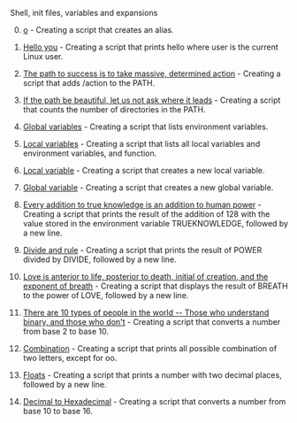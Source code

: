 Shell, init files, variables and expansions

0. [o](https://github.com/hewsontrinh526/holbertonschool-shell/blob/master/init_files_variables_and_expansions/0-alias) - Creating a script that creates an alias.

1. [Hello you](https://github.com/hewsontrinh526/holbertonschool-shell/blob/master/init_files_variables_and_expansions/1-hello_you) - Creating a script that prints hello <user> where user is the current Linux user.

2. [The path to success is to take massive, determined action](https://github.com/hewsontrinh526/holbertonschool-shell/blob/master/init_files_variables_and_expansions/2-path) - Creating a script that adds /action to the PATH.

3. [If the path be beautiful, let us not ask where it leads](https://github.com/hewsontrinh526/holbertonschool-shell/blob/master/init_files_variables_and_expansions/3-paths) - Creating a script that counts the number of directories in the PATH.

4. [Global variables](https://github.com/hewsontrinh526/holbertonschool-shell/blob/master/init_files_variables_and_expansions/4-global_variables) - Creating a script that lists environment variables.

5. [Local variables](https://github.com/hewsontrinh526/holbertonschool-shell/blob/master/init_files_variables_and_expansions/5-local_variables) - Creating a script that lists all local variables and environment variables, and function.

6. [Local variable](https://github.com/hewsontrinh526/holbertonschool-shell/blob/master/init_files_variables_and_expansions/6-create_local_variable) - Creating a script that creates a new local variable.

7. [Global variable](https://github.com/hewsontrinh526/holbertonschool-shell/blob/master/init_files_variables_and_expansions/7-create_global_variable) - Creating a script that creates a new global variable.

8. [Every addition to true knowledge is an addition to human power](https://github.com/hewsontrinh526/holbertonschool-shell/blob/master/init_files_variables_and_expansions/8-true_knowledge) - Creating a script that prints the result of the addition of 128 with the value stored in the environment variable TRUEKNOWLEDGE, followed by a new line.

9. [Divide and rule](https://github.com/hewsontrinh526/holbertonschool-shell/blob/master/init_files_variables_and_expansions/9-divide_and_rule) - Creating a script that prints the result of POWER divided by DIVIDE, followed by a new line.

10. [Love is anterior to life, posterior to death, initial of creation, and the exponent of breath](https://github.com/hewsontrinh526/holbertonschool-shell/blob/master/init_files_variables_and_expansions/10-love_exponent_breath) - Creating a script that displays the result of BREATH to the power of LOVE, followed by a new line.

11. [There are 10 types of people in the world -- Those who understand binary, and those who don't](https://github.com/hewsontrinh526/holbertonschool-shell/blob/master/init_files_variables_and_expansions/11-binary_to_decimal) - Creating a script that converts a number from base 2 to base 10.

12. [Combination](https://github.com/hewsontrinh526/holbertonschool-shell/blob/master/init_files_variables_and_expansions/12-combinations) - Creating a script that prints all possible combination of two letters, except for oo.

13. [Floats](https://github.com/hewsontrinh526/holbertonschool-shell/blob/master/init_files_variables_and_expansions/13-print_float) - Creating a script that prints a number with two decimal places, followed by a new line.

14. [Decimal to Hexadecimal](https://github.com/hewsontrinh526/holbertonschool-shell/blob/master/init_files_variables_and_expansions/14-decimal_to_hexadecimal) - Creating a script that converts a number from base 10 to base 16.

